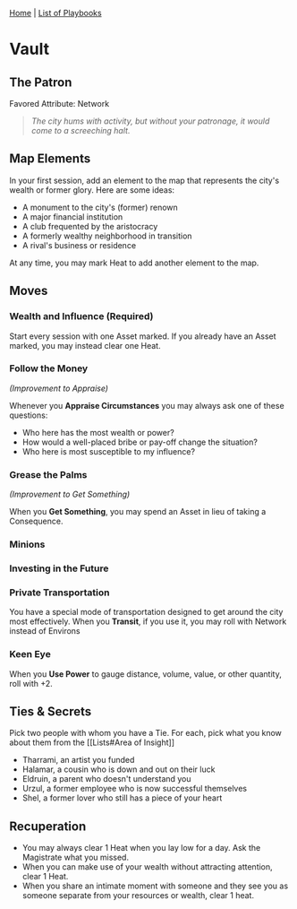 [Home](../index.md) | [List of Playbooks](../index.md#Playbooks)

# Vault
## The Patron
Favored Attribute: Network

>*The city hums with activity, but without your patronage, it would come to a screeching halt.*

## Map Elements
In your first session, add an element to the map that represents the city's wealth or former glory. Here are some ideas:

- A monument to the city's (former) renown
- A major financial institution
- A club frequented by the aristocracy
- A formerly wealthy neighborhood in transition
- A rival's business or residence

At any time, you may mark Heat to add another element to the map.

## Moves
### Wealth and Influence (Required)
Start every session with one Asset marked. If you already have an Asset marked, you may instead clear one Heat.

### Follow the Money
*(Improvement to Appraise)*

Whenever you **Appraise Circumstances** you may always ask one of these questions:

- Who here has the most wealth or power?
- How would a well-placed bribe or pay-off change the situation?
-  Who here is most susceptible to my influence?

### Grease the Palms
*(Improvement to Get Something)*

When you **Get Something**, you may spend an Asset in lieu of taking a Consequence.

### Minions



### Investing in the Future

### Private Transportation
 You have a special mode of transportation designed to get around the city most effectively. When you **Transit**, if you use it, you may roll with Network instead of Environs

### Keen Eye
When you **Use Power** to gauge distance, volume, value, or other quantity, roll with +2.


## Ties & Secrets
Pick two people with whom you have a Tie. For each, pick what you know about them from the [[Lists#Area of Insight]]
- Tharrami, an artist you funded
- Halamar, a cousin who is down and out on their luck
- Eldruin, a parent who doesn't understand you
- Urzul, a former employee who is now successful themselves
- Shel, a former lover who still has a piece of your heart

## Recuperation
- You may always clear 1 Heat when you lay low for a day. Ask the Magistrate what you missed.
- When you can make use of your wealth without attracting attention, clear 1 Heat.
- When you share an intimate moment with someone and they see you as someone separate from your resources or wealth, clear 1 heat.